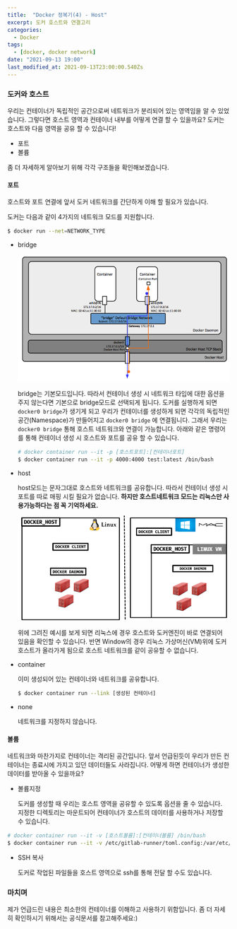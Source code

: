 ```yaml
---
title:  "Docker 정복기(4) - Host"
excerpt: 도커 호스트와 연결고리
categories:
  - Docker
tags:
  - [docker, docker network]
date: "2021-09-13 19:00"
last_modified_at: 2021-09-13T23:00:00.540Zs
---
```


### 도커와 호스트

우리는 컨테이너가 독립적인 공간으로써 네트워크가 분리되어 있는 영역임을 알 수 있었습니다.  그렇다면 호스트 영역과 컨테이너 내부를 어떻게 연결 할 수 있을까요? 도커는 호스트와 다음 영역을 공유 할 수 있습니다!

* 포트
* 볼륨

좀 더 자세하게 알아보기 위해 각각 구조들을 확인해보겠습니다.

#### 포트

호스트와 포트 연결에 앞서 도커 네트워크를 간단하게 이해 할 필요가 있습니다.

도커는 다음과 같이 4가지의 네트워크 모드를 지원합니다.

```bash
$ docker run --net=NETWORK_TYPE
```

* bridge

  ![image-20210913205248721](../../assets/images/posts/2021-09-13-post-docker-network/image-20210913205248721.png)

  bridge는 기본모드입니다. 따라서 컨테이너 생성 시 네트워크 타입에 대한 옵션을 주지 않는다면 기본으로 bridge모드로 선택되게 됩니다. 도커를 실행하게 되면 ``docker0 bridge``가 생기게 되고 우리가 컨테이너를 생성하게 되면 각각의 독립적인 공간(Namespace)가 만들어지고 ``docker0 bridge`` 에 연결됩니다. 그래서 우리는 ``docker0 bridge`` 통해 호스트 네트워크와 연결이 가능합니다. 아래와 같은 명령어를 통해 컨테이너 생성 시 호스트와 포트를 공유 할 수 있습니다.

  ```bash
  # docker container run --it -p [호스트포트]:[컨테이너포트]
  $ docker container run --it -p 4000:4000 test:latest /bin/bash
  ```

* host

  host모드는 문자그대로 호스트와 네트워크를 공유합니다. 따라서 컨테이너 생성 시 포트를 따로 매핑 시킬 필요가 없습니다. **하지만 호스트네트워크 모드는 리눅스만 사용가능하다는 점 꼭 기억하세요.** 

  ![image-20210913205727607](../../assets/images/posts/2021-09-13-post-docker-network/image-20210913205727607.png)

  위에 그려진 예시를 보게 되면 리눅스에 경우 호스트와 도커엔진이 바로 연결되어 있음을 확인할 수 있습니다. 반면 Window의 경우 리눅스 가상머신(VM)위에 도커 호스트가 올라가게 됨으로 호스트 네트워크를 같이 공유할 수 없습니다.

* container

  이미 생성되어 있는 컨테이너와 네트워크를 공유합니다.

  ```bash
  $ docker container run --link [생성된 컨테이너]
  ```

* none

  네트워크를 지정하지 않습니다.

#### 볼륨

네트워크와 마찬가지로 컨테이너는 격리된 공간입니다. 앞서 언급된듯이 우리가 만든 컨테이너는 종료시에 가지고 있던 데이터들도 사라집니다. 어떻게 하면 컨테이너가 생성한 데이터를 받아올 수 있을까요?

* 볼륨지정

  도커를 생성할 때 우리는 호스트 영역을 공유할 수 있도록 옵션을 줄 수 있습니다. 지정한 디렉토리는 마운트되어 컨테이너가 호스트의 데이터를 사용하거나 저장할 수 있습니다.

```bash
# docker container run --it -v [호스트볼륨]:[컨테이너볼륨] /bin/bash
$ docker container run --it -v /etc/gitlab-runner/toml.config:/var/etc/gitlab-runnet /bin/bash
```

* SSH 복사

  도커로 작업된 파일들을 호스트 영역으로 ssh를 통해 전달 할 수도 있습니다.

### 마치며

제가 언급드린 내용은 최소한의 컨테이너를 이해하고  사용하기 위함입니다. 좀 더 자세히 확인하시기 위해서는 공식문서를 참고해주세요:)

